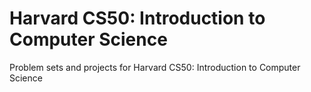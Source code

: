 # Harvard CS50: Introduction to Computer Science
Problem sets and projects for Harvard CS50: Introduction to Computer Science

